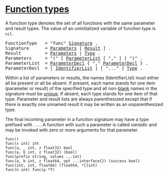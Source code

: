 # [Function types](#function-types)

A function type denotes the set of all functions with the same parameter and result types. The value of an uninitialized variable of function type is `nil`.

<pre>
<a id="FunctionType">FunctionType</a>   = "func" <a href="#Signature">Signature</a> .
<a id="Signature">Signature</a>      = <a href="#Parameters">Parameters</a> [ <a href="#Result">Result</a> ] .
<a id="Result">Result</a>         = <a href="#Parameters">Parameters</a> | <a href="/Types/#Type">Type</a> .
<a id="Parameters">Parameters</a>     = "(" [ <a href="#ParameterList">ParameterList</a> [ "," ] ] ")" .
<a id="ParameterList">ParameterList</a>  = <a href="#ParameterDecl">ParameterDecl</a> { "," <a href="#ParameterDecl">ParameterDecl</a> } .
<a id="ParameterDecl">ParameterDecl</a>  = [ <a href="/Declarations%20and%20scope/constant_declarations.html#IdentifierList">IdentifierList</a> ] [ "..." ] <a href="/Types/#Type">Type</a> .
</pre>

Within a list of parameters or results, the names (IdentifierList) must either all be present or all be absent. If present, each name stands for one item (parameter or result) of the specified type and all non-[blank](/Declarations%20and%20scope/blank_identifier.html) names in the signature must be [unique](/Declarations%20and%20scope/uniqueness_of_identifiers.html). If absent, each type stands for one item of that type. Parameter and result lists are always parenthesized except that if there is exactly one unnamed result it may be written as an unparenthesized type.

The final incoming parameter in a function signature may have a type prefixed with `...`. A function with such a parameter is called *variadic* and may be invoked with zero or more arguments for that parameter.

```
func()
func(x int) int
func(a, _ int, z float32) bool
func(a, b int, z float32) (bool)
func(prefix string, values ...int)
func(a, b int, z float64, opt ...interface{}) (success bool)
func(int, int, float64) (float64, *[]int)
func(n int) func(p *T)
```